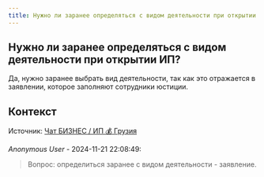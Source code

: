 ```yaml
---
title: Нужно ли заранее определяться с видом деятельности при открытии ИП?
---
```


## Нужно ли заранее определяться с видом деятельности при открытии ИП?

Да, нужно заранее выбрать вид деятельности, так как это отражается в заявлении, которое заполняют сотрудники юстиции.

## Контекст

Источник: [Чат БИЗНЕС / ИП 💰 Грузия](https://t.me/ip_ge)

_Anonymous User_ - 2024-11-21 22:08:49:

> Вопрос: определиться заранее с видом деятельности - заявление.
